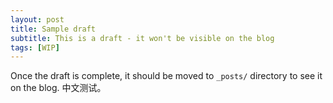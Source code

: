 ```yaml
---
layout: post
title: Sample draft
subtitle: This is a draft - it won't be visible on the blog
tags: [WIP]
---
```


Once the draft is complete, it should be moved to `_posts/` directory to see it on the blog. 中文测试。
